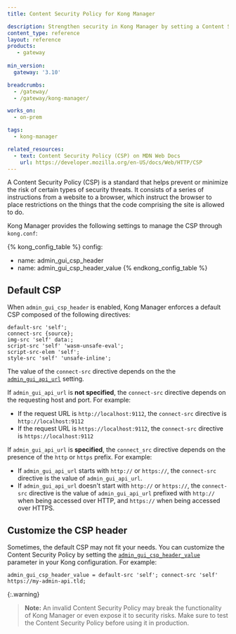 ```yaml
---
title: Content Security Policy for Kong Manager

description: Strengthen security in Kong Manager by setting a Content Security Policy (CSP).
content_type: reference
layout: reference
products:
   - gateway
   
min_version:
  gateway: '3.10'

breadcrumbs:
  - /gateway/
  - /gateway/kong-manager/

works_on:
  - on-prem

tags:
  - kong-manager

related_resources:
  - text: Content Security Policy (CSP) on MDN Web Docs
    url: https://developer.mozilla.org/en-US/docs/Web/HTTP/CSP
---
```


A Content Security Policy (CSP) is a standard that helps prevent or minimize the risk of certain types of security threats. 
It consists of a series of instructions from a website to a browser, which instruct the browser to place restrictions on the things that the code comprising the site is allowed to do.

Kong Manager provides the following settings to manage the CSP through `kong.conf`:

<!--vale off-->
{% kong_config_table %}
config:
  - name: admin_gui_csp_header
  - name: admin_gui_csp_header_value
{% endkong_config_table %}
<!--vale on-->

## Default CSP

When `admin_gui_csp_header` is enabled, Kong Manager enforces a default CSP composed of the following directives:

```
default-src 'self';
connect-src {source};
img-src 'self' data:;
script-src 'self' 'wasm-unsafe-eval';
script-src-elem 'self';
style-src 'self' 'unsafe-inline';
```

The value of the `connect-src` directive depends on the the [`admin_gui_api_url`](/gateway/configuration/#admin-gui-api-url) setting.

If `admin_gui_api_url` is **not specified**, the `connect-src` directive depends on the requesting host and port. 
For example:
* If the request URL is `http://localhost:9112`, the `connect-src` directive is `http://localhost:9112`
* If the request URL is `https://localhost:9112`, the `connect-src` directive is `https://localhost:9112`

If `admin_gui_api_url` is **specified**, the `connect_src` directive depends on the presence of the `http` or `https` prefix.
For example:
* If `admin_gui_api_url` starts with `http://` or `https://`, the `connect-src` directive is the value of `admin_gui_api_url`. 
* If `admin_gui_api_url` doesn't start with `http://` or `https://`, the `connect-src` directive is the value of `admin_gui_api_url` prefixed with `http://` when being accessed over HTTP, and `https://` when being accessed over HTTPS.

## Customize the CSP header

Sometimes, the default CSP may not fit your needs. You can customize the Content Security Policy by setting the [`admin_gui_csp_header_value`](/gateway/configuration/#admin-gui-csp-header-value) parameter in your Kong configuration. 
For example:

```
admin_gui_csp_header_value = default-src 'self'; connect-src 'self' https://my-admin-api.tld;
```

{:.warning}
> **Note:** An invalid Content Security Policy may break the functionality of Kong Manager or even expose it to security risks. 
Make sure to test the Content Security Policy before using it in production.
